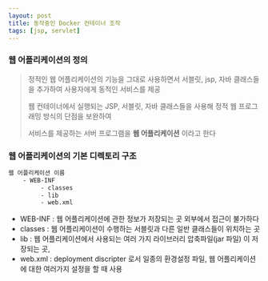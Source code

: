 ```yaml
---
layout: post
title: 동작중인 Docker 컨테이너 조작
tags: [jsp, servlet]
---
```


### 웹 어플리케이션의 정의

> 정적인 웹 어플리케이션의 기능을 그대로 사용하면서 서블릿, jsp, 자바 클래스들을 추가하여 사용자에게 동적인 서비스를 제공
>
> 웹 컨테이너에서 실행되는 JSP, 서블릿, 자바 클래스들을 사용해 정적 웹 프로그래밍 방식의 단점을 보완하여
>
> 서비스를 제공하는 서버 프로그램을 __웹 어플리케이션__ 이라고 한다

### 웹 어플리케이션의 기본 디렉토리 구조

```bash
웹 어플리케이션 이름
    - WEB-INF
         - classes
         - lib
         - web.xml
```

- WEB-INF : 웹 어플리케이션에 관한 정보가 저장되는 곳 외부에서 접근이 불가하다
- classes : 웹 어플리케이션이 수행하는 서블릿과 다른 일반 클래스들이 위치하는 곳
- lib : 웹 어플리케이션에서 사용되는 여러 가지 라이브러리 압축파일(jar 파일) 이 저장되는 곳, 
- web.xml : deployment discripter 로서 일종의 환경설정 파일, 웹 어플리케이션에 대한 여러가지 설정을 할 때 사용